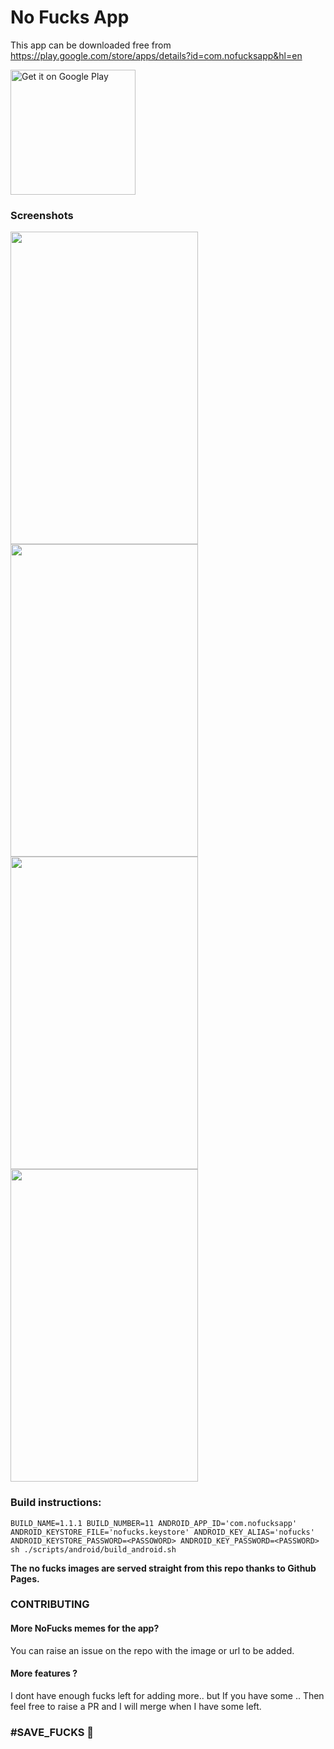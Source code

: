 # No Fucks App

This app can be downloaded free from  https://play.google.com/store/apps/details?id=com.nofucksapp&hl=en

<a href='https://play.google.com/store/apps/details?id=com.nofucksapp&hl=en&pcampaignid=MKT-Other-global-all-co-prtnr-py-PartBadge-Mar2515-1'><img alt='Get it on Google Play' src='https://play.google.com/intl/en_us/badges/images/generic/en_badge_web_generic.png' width=200/></a>


### Screenshots
<img src="http://master-atul.github.io/NoFucksApp/assets/github/intro.jpg" width="300" height="500" style="display:inline;"/>
<img src="http://master-atul.github.io/NoFucksApp/assets/github/3.jpg" width="300" height="500" style="display:inline;" />
<img src="http://master-atul.github.io/NoFucksApp/assets/github/1.jpg" width="300" height="500" style="display:inline;" />
<img src="http://master-atul.github.io/NoFucksApp/assets/github/2.jpg" width="300" height="500" style="display:inline;" />

### Build instructions:
```
BUILD_NAME=1.1.1 BUILD_NUMBER=11 ANDROID_APP_ID='com.nofucksapp' ANDROID_KEYSTORE_FILE='nofucks.keystore' ANDROID_KEY_ALIAS='nofucks' ANDROID_KEYSTORE_PASSWORD=<PASSOWORD> ANDROID_KEY_PASSWORD=<PASSWORD> sh ./scripts/android/build_android.sh
```

**The no fucks images are served straight from this repo thanks to Github Pages.**



### CONTRIBUTING

#### More NoFucks memes for the app?

You can raise an issue on the repo with the image or url to be added.

#### More features ?
I dont have enough fucks left for adding more.. but If you have some ..
Then feel free to raise a PR and I will merge when I have some left.


### #SAVE_FUCKS 🖕

